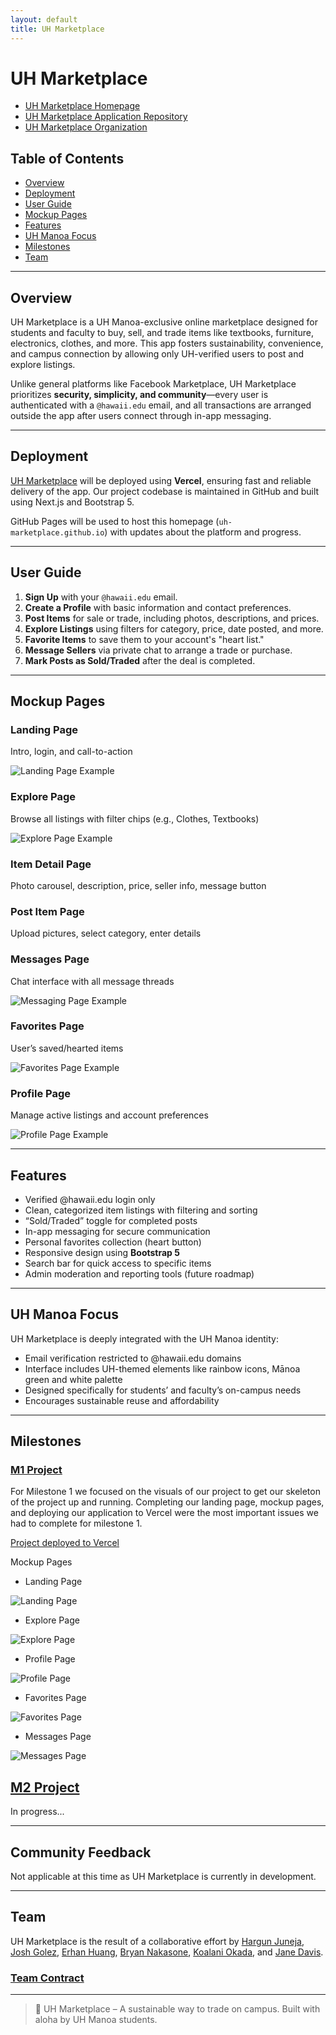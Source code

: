 ```yaml
---
layout: default
title: UH Marketplace
---
```


# UH Marketplace
- [UH Marketplace Homepage](https://uh-marketplace.github.io/)
- [UH Marketplace Application Repository](https://github.com/uh-marketplace/uh-marketplace)
- [UH Marketplace Organization](https://github.com/uh-marketplace)

## Table of Contents

* [Overview](#overview)
* [Deployment](#deployment)
* [User Guide](#user-guide)
* [Mockup Pages](#mockup-pages)
* [Features](#features)
* [UH Manoa Focus](#uh-manoa-focus)
* [Milestones](#milestones)
* [Team](#team)

---

## Overview

UH Marketplace is a UH Manoa-exclusive online marketplace designed for students and faculty to buy, sell, and trade items like textbooks, furniture, electronics, clothes, and more. This app fosters sustainability, convenience, and campus connection by allowing only UH-verified users to post and explore listings.

Unlike general platforms like Facebook Marketplace, UH Marketplace prioritizes **security, simplicity, and community**—every user is authenticated with a `@hawaii.edu` email, and all transactions are arranged outside the app after users connect through in-app messaging.

---

## Deployment

[UH Marketplace]() <!-- add link to deployed application in parethesis -->will be deployed using **Vercel**, ensuring fast and reliable delivery of the app. Our project codebase is maintained in GitHub and built using Next.js and Bootstrap 5.

GitHub Pages will be used to host this homepage (`uh-marketplace.github.io`) with updates about the platform and progress.

---

## User Guide 
<!-- Each step should have a screenshot(eventually) and remove mockup pages since screenshots should be in User Guide -->

1. **Sign Up** with your `@hawaii.edu` email.
2. **Create a Profile** with basic information and contact preferences.
3. **Post Items** for sale or trade, including photos, descriptions, and prices.
4. **Explore Listings** using filters for category, price, date posted, and more.
5. **Favorite Items** to save them to your account's "heart list."
6. **Message Sellers** via private chat to arrange a trade or purchase.
7. **Mark Posts as Sold/Traded** after the deal is completed.

---

## Mockup Pages

### Landing Page
  
  Intro, login, and call-to-action

  ![Landing Page Example](images/landingpage.png)

### Explore Page
  
  Browse all listings with filter chips (e.g., Clothes, Textbooks)
  
  ![Explore Page Example](images/explore.png)
  
### Item Detail Page

Photo carousel, description, price, seller info, message button

### Post Item Page

Upload pictures, select category, enter details

### Messages Page

Chat interface with all message threads

  ![Messaging Page Example](images/messaging.png)

### Favorites Page

  User’s saved/hearted items

  ![Favorites Page Example](images/favorites.png)
  
### Profile Page

Manage active listings and account preferences

  ![Profile Page Example](images/profilepage.png)

---

## Features

- Verified @hawaii.edu login only
- Clean, categorized item listings with filtering and sorting
- “Sold/Traded” toggle for completed posts
- In-app messaging for secure communication
- Personal favorites collection (heart button)
- Responsive design using **Bootstrap 5**
- Search bar for quick access to specific items
- Admin moderation and reporting tools (future roadmap)

---

## UH Manoa Focus

UH Marketplace is deeply integrated with the UH Manoa identity:
- Email verification restricted to @hawaii.edu domains
- Interface includes UH-themed elements like rainbow icons, Mānoa green and white palette
- Designed specifically for students’ and faculty’s on-campus needs
- Encourages sustainable reuse and affordability

---

## Milestones

### [M1 Project](https://github.com/orgs/uh-marketplace/projects/3)

For Milestone 1 we focused on the visuals of our project to get our skeleton of the project up and running. Completing our landing page, mockup pages, and deploying our application to Vercel were the most important issues we had to complete for milestone 1.

[Project deployed to Vercel]()

Mockup Pages

<!-- Add image path in parenthesis -->

- Landing Page

![Landing Page]() 


- Explore Page
  
![Explore Page]()

  
- Profile Page
  
![Profile Page]()


- Favorites Page
  
![Favorites Page]()


- Messages Page

![Messages Page]()


## [M2 Project](https://github.com/orgs/uh-marketplace/projects/5)

In progress...

---

## Community Feedback

Not applicable at this time as UH Marketplace is currently in development.

---

## Team

UH Marketplace is the result of a collaborative effort by [Hargun Juneja](https://coderfps.github.io), [Josh Golez](https://jetg0.github.io/), [Erhan Huang](https://erhan-huang23.github.io/), [Bryan Nakasone](https://bryannak.github.io/), [Koalani Okada](https://koalanik.github.io/), and [Jane Davis]().

### [Team Contract](https://docs.google.com/document/d/1Qr5srEUYRbho0C7N1dZCK7TkM8Z79O9a-bVXQLBjdUc/edit?usp=sharing)
---

> 🌈 UH Marketplace – A sustainable way to trade on campus. Built with aloha by UH Manoa students.
